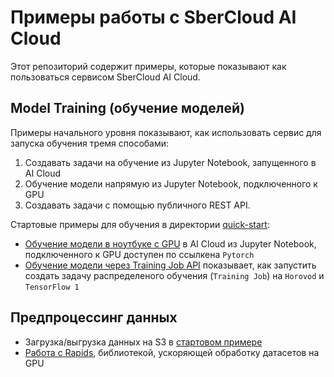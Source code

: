 # Примеры работы с SberCloud AI Cloud

Этот репозиторий содержит примеры, которые показывают как пользоваться сервисом SberCloud AI Cloud.

## Model Training (обучение моделей)

Примеры начального уровня показывают, как использовать сервис для запуска обучения тремя способами:
 1. Cоздавать задачи на обучение из Jupyter Notebook, запущенного в AI Cloud
 2. Обучение модели напрямую из Jupyter Notebook, подключенного к GPU
 3. Создавать задачи с помощью публичного REST API.

Стартовые примеры для обучения в директории [quick-start](quick-start):
* [Обучение модели в ноутбуке с GPU](quick-start/notebooks_gpu) в AI Cloud из Jupyter Notebook, подключенного к GPU доступен по ссылкена `Pytorch`
* [Обучение модели через Training Job API](quick-start/job_launch) показывает, как запустить создать задачу распределеного обучения (`Training Job`) на `Horovod` и `TensorFlow 1` 

## Предпроцессинг данных

* Загрузка/выгрузка данных на S3 в [стартовом примере](quick-start)
* [Работа с Rapids](rapids), библиотекой, ускоряющей обработку датасетов на GPU